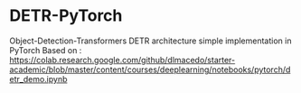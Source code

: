 # DETR-PyTorch
Object-Detection-Transformers DETR architecture simple implementation in PyTorch
Based on : https://colab.research.google.com/github/dlmacedo/starter-academic/blob/master/content/courses/deeplearning/notebooks/pytorch/detr_demo.ipynb